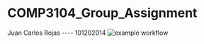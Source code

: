 # COMP3104_Group_Assignment
Juan Carlos Rojas ---- 101202014
![example workflow](https://github.com/multimokia/COMP3104_Group_Assignment/actions/workflows/this-thang-checks-ci.yml/badge.svg)
